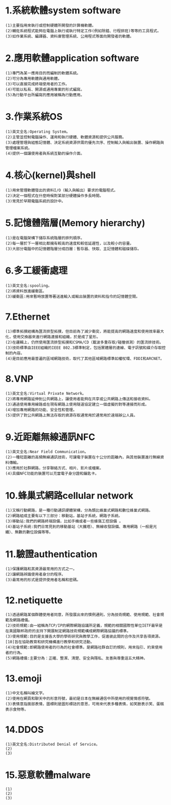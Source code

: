 # 1.系統軟體system software
```
(1)主要指用來執行或控制硬體所開發的計算機軟體。
(2)輔佐系統程式能夠在電腦上執行或執行特定工作(例如除錯、行程排班)等等的工具程式。
(3)如作業系統、編譯器、資料庫管理系統、公用程式等面向開發者的軟體。
```
# 2.應用軟體application software
```
(1)專門為某一應用目的而編制的軟體系統。
(2)可分為專用軟體與通用軟體。
(3)可以直接完成終端使用者的工作。
(4)可能以私有、開源或通用專案的形式編寫。
(5)為行動平台所編寫的應用被稱為行動應用。
```
# 3.作業系統OS
```
(1)英文全名:Operating System。
(2)主管並控制電腦操作、運用和執行硬體、軟體資源和提供公共服務。
(3)處理管理與組態記憶體、決定系統資源供需的優先次序、控制輸入與輸出裝置、操作網路與管理檔案系統。
(4)提供一個讓使用者與系統互動的操作介面。
```
# 4.核心(kernel)與shell
```
(1)用來管理軟體發出的資料I/O（輸入與輸出）要求的電腦程式。
(2)決定一個程式在什麼時候對某部分硬體操作多長時間。
(3)常見於早期電腦系統的設計中。
```
# 5.記憶體階層(Memory hierarchy)
```
(1)是在電腦架構下儲存系統階層的排列順序。
(2)每一層於下一層相比都擁有較高的速度和較低延遲性，以及較小的容量。
(3)大部分電腦中的記憶體階層分成四層：暫存器、快取、主記憶體和磁碟儲存。
```
# 6.多工緩衝處理
```
(1)英文全名:spooling。
(2)將資料放進緩衝區。
(3)緩衝區:用來暫時放置等著送進輸入或輸出裝置的資料和指令的記憶體空間。
```
# 7.Ethernet
```
(1)標準拓撲結構為匯流排型拓撲，但目前為了減少衝突，將能提高的網路速度和使用效率最大化，使用交換器來進行網路連接和組織，於是成了星形。
(2)在邏輯上，仍然使用匯流排型拓撲和CSMA/CD（載波多重存取/碰撞偵測）的匯流排技術。
(3)技術標準由IEEE組織的IEEE 802.3標準制定，包括實體層的連線、電子訊號和媒介存取控制的內容。
(4)是目前應用最普遍的區域網路技術，取代了其他區域網路標準如權杖環、FDDI和ARCNET。
```
# 8.VNP
```
(1)英文全名:Virtual Private Network。
(2)將專用網路延伸到公共網路上，讓使用者能夠在共享或公共網路上傳送和接收資料。
(3)通過使用專用線路或在現有網路上使用隧道協定建立一個虛擬的對等連接而形成。
(4)增加專用網路的功能、安全性和管理。
(5)提供了對公共網路上無法存取的資源存取通常用於通常用於遠端辦公人員。
```
# 9.近距離無線通訊NFC
```
(1)英文全名:Near Field Communication。
(2)一種短距離的高頻無線通訊技術，可讓電子裝置在十公分的距離內，與其他裝置進行無線資料傳輸。
(3)應用於社群網路，分享聯絡方式、相片、影片或檔案。
(4)具備NFC功能的裝置可以充當電子身分證和鑰匙卡。
```
# 10.蜂巢式網路cellular network
```
(1)又稱行動網路，是一種行動通訊硬體架構，分為類比蜂巢式網路和數位蜂巢式網路。
(2)網路組成主要有以下三部分：移動站，基站子系統，網路子系統。
(3)移動站:我們的網路終端設備，比如手機或者一些蜂窩工控設備 。
(4)基站子系統:我們日常見到的移動基站（大鐵塔）、無線收發設備、專用網路（一般是光纖）、無數的數位設備等等。
```
# 11.驗證authentication
```
(1)保護網路和其資源最常用的方式之一。
(2)讓網路辨識使用者身分的程序。
(3)最常用的形式是提供使用者名稱和密碼。
```
# 12.netiquette
```
(1)透過網路某個群體使用者同意，所發展出來的慣例通則，分為技術規範、使用規範、社會規範及網路禮儀。
(2)技術規範:由一組稱為TCP/IP的網際網路協議所定義，規範的相關國際性單位IETF最早是在美國聯邦政府的支持下開展制定網路技術規範構成網際網路協議的標準。
(3)使用規範:目的是支援各大學的學術研究與教學工作，促進彼此間的合作及共享各項資源。[10]旨在協助教育和研究機構進行教學和研究活動。
(4)社會規範:即網路使用者的行為的社會標準。是網路社群自訂的規則，用來指引、約束使用者的行為。
(5)網路禮儀:主要分為：正確、整潔、清楚、安全與隱私、友善與尊重這五大精神。
```
# 13.emoji
```
(1)中文名稱叫繪文字。
(2)使用在網頁和聊天中的形意符號，最初是日本在無線通信中所使用的視覺情感符號。
(3)表情意指面部表情，圖標則是圖形標誌的意思，可用來代表多種表情，如笑臉表示笑、蛋糕表示食物等。
```
# 14.DDOS
```
(1)英文全名:Distributed Denial of Service。
(2)
(3)
```
# 15.惡意軟體malware
```
(1)
(2)
(3)
```
